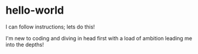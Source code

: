 # hello-world
I can follow instructions; lets do this!

I'm new to coding and diving in head first with a load of ambition leading me into the depths!
